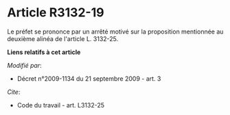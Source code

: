 # Article R3132-19

Le préfet se prononce par un arrêté motivé sur la proposition mentionnée au deuxième alinéa de l'article L. 3132-25.

**Liens relatifs à cet article**

_Modifié par_:

  - Décret n°2009-1134 du 21 septembre 2009 - art. 3

_Cite_:

  - Code du travail - art. L3132-25
